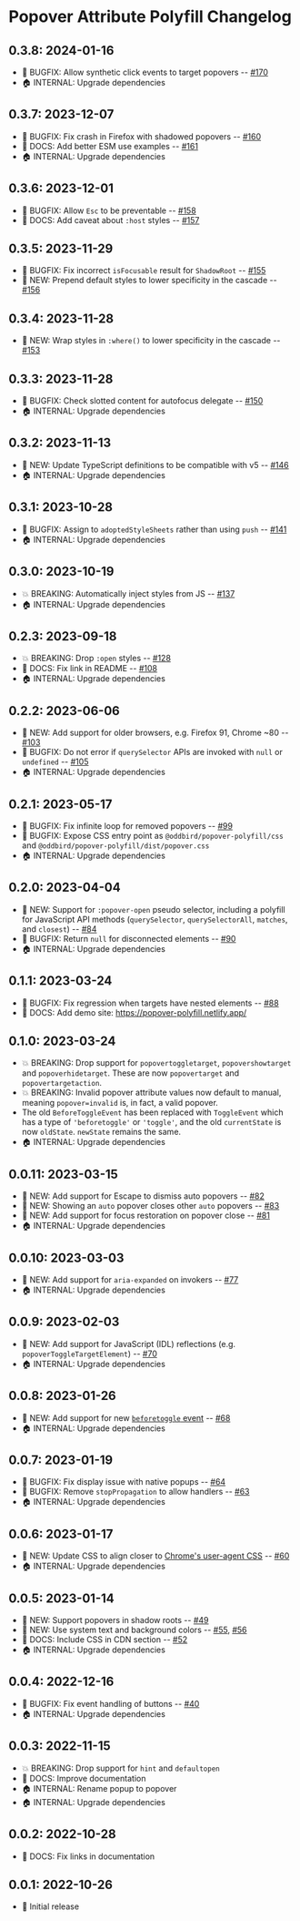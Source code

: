 # Popover Attribute Polyfill Changelog

## 0.3.8: 2024-01-16

- 🐛 BUGFIX: Allow synthetic click events to target popovers --
  [#170](https://github.com/oddbird/popover-polyfill/pull/170)
- 🏠 INTERNAL: Upgrade dependencies

## 0.3.7: 2023-12-07

- 🐛 BUGFIX: Fix crash in Firefox with shadowed popovers --
  [#160](https://github.com/oddbird/popover-polyfill/pull/160)
- 📝 DOCS: Add better ESM use examples --
  [#161](https://github.com/oddbird/popover-polyfill/pull/161)
- 🏠 INTERNAL: Upgrade dependencies

## 0.3.6: 2023-12-01

- 🐛 BUGFIX: Allow `Esc` to be preventable --
  [#158](https://github.com/oddbird/popover-polyfill/pull/158)
- 📝 DOCS: Add caveat about `:host` styles --
  [#157](https://github.com/oddbird/popover-polyfill/pull/157)

## 0.3.5: 2023-11-29

- 🐛 BUGFIX: Fix incorrect `isFocusable` result for `ShadowRoot` --
  [#155](https://github.com/oddbird/popover-polyfill/pull/155)
- 🚀 NEW: Prepend default styles to lower specificity in the cascade --
  [#156](https://github.com/oddbird/popover-polyfill/pull/156)

## 0.3.4: 2023-11-28

- 🚀 NEW: Wrap styles in `:where()` to lower specificity in the cascade --
  [#153](https://github.com/oddbird/popover-polyfill/pull/153)

## 0.3.3: 2023-11-28

- 🐛 BUGFIX: Check slotted content for autofocus delegate --
  [#150](https://github.com/oddbird/popover-polyfill/pull/150)
- 🏠 INTERNAL: Upgrade dependencies

## 0.3.2: 2023-11-13

- 🚀 NEW: Update TypeScript definitions to be compatible with v5 --
  [#146](https://github.com/oddbird/popover-polyfill/pull/146)
- 🏠 INTERNAL: Upgrade dependencies

## 0.3.1: 2023-10-28

- 🐛 BUGFIX: Assign to `adoptedStyleSheets` rather than using `push` --
  [#141](https://github.com/oddbird/popover-polyfill/pull/141)
- 🏠 INTERNAL: Upgrade dependencies

## 0.3.0: 2023-10-19

- 💥 BREAKING: Automatically inject styles from JS --
  [#137](https://github.com/oddbird/popover-polyfill/pull/137)
- 🏠 INTERNAL: Upgrade dependencies

## 0.2.3: 2023-09-18

- 💥 BREAKING: Drop `:open` styles --
  [#128](https://github.com/oddbird/popover-polyfill/pull/128)
- 📝 DOCS: Fix link in README --
  [#108](https://github.com/oddbird/popover-polyfill/pull/108)
- 🏠 INTERNAL: Upgrade dependencies

## 0.2.2: 2023-06-06

- 🚀 NEW: Add support for older browsers, e.g. Firefox 91, Chrome ~80 --
  [#103](https://github.com/oddbird/popover-polyfill/pull/103)
- 🐛 BUGFIX: Do not error if `querySelector` APIs are invoked with `null` or
  `undefined` -- [#105](https://github.com/oddbird/popover-polyfill/pull/105)
- 🏠 INTERNAL: Upgrade dependencies

## 0.2.1: 2023-05-17

- 🐛 BUGFIX: Fix infinite loop for removed popovers --
  [#99](https://github.com/oddbird/popover-polyfill/pull/99)
- 🐛 BUGFIX: Expose CSS entry point as `@oddbird/popover-polyfill/css` and
  `@oddbird/popover-polyfill/dist/popover.css`
- 🏠 INTERNAL: Upgrade dependencies

## 0.2.0: 2023-04-04

- 🚀 NEW: Support for `:popover-open` pseudo selector, including a polyfill for
  JavaScript API methods (`querySelector`, `querySelectorAll`, `matches`, and
  `closest`) --
  [#84](https://github.com/oddbird/popover-polyfill/pull/84)
- 🐛 BUGFIX: Return `null` for disconnected elements --
  [#90](https://github.com/oddbird/popover-polyfill/pull/90)
- 🏠 INTERNAL: Upgrade dependencies

## 0.1.1: 2023-03-24

- 🐛 BUGFIX: Fix regression when targets have nested elements --
  [#88](https://github.com/oddbird/popover-polyfill/pull/88)
- 📝 DOCS: Add demo site: https://popover-polyfill.netlify.app/

## 0.1.0: 2023-03-24

- 💥 BREAKING: Drop support for `popovertoggletarget`, `popovershowtarget` and
  `popoverhidetarget`. These are now `popovertarget` and `popovertargetaction`.
- 💥 BREAKING: Invalid popover attribute values now default to manual, meaning
  `popover=invalid` is, in fact, a valid popover.
- The old `BeforeToggleEvent` has been replaced with `ToggleEvent` which has a
  type of `'beforetoggle'` or `'toggle'`, and the old `currentState` is now
  `oldState`. `newState` remains the same.
- 🏠 INTERNAL: Upgrade dependencies

## 0.0.11: 2023-03-15

- 🚀 NEW: Add support for Escape to dismiss auto popovers --
  [#82](https://github.com/oddbird/popover-polyfill/pull/82)
- 🚀 NEW: Showing an `auto` popover closes other `auto` popovers --
  [#83](https://github.com/oddbird/popover-polyfill/pull/83)
- 🚀 NEW: Add support for focus restoration on popover close --
  [#81](https://github.com/oddbird/popover-polyfill/pull/81)
- 🏠 INTERNAL: Upgrade dependencies

## 0.0.10: 2023-03-03

- 🚀 NEW: Add support for `aria-expanded` on invokers --
  [#77](https://github.com/oddbird/popover-polyfill/pull/77)
- 🏠 INTERNAL: Upgrade dependencies

## 0.0.9: 2023-02-03

- 🚀 NEW: Add support for JavaScript (IDL) reflections (e.g.
  `popoverToggleTargetElement`) --
  [#70](https://github.com/oddbird/popover-polyfill/pull/70)
- 🏠 INTERNAL: Upgrade dependencies

## 0.0.8: 2023-01-26

- 🚀 NEW: Add support for new [`beforetoggle`
  event](https://whatpr.org/html/8221/popover.html#show-popover) --
  [#68](https://github.com/oddbird/popover-polyfill/pull/68)
- 🏠 INTERNAL: Upgrade dependencies

## 0.0.7: 2023-01-19

- 🐛 BUGFIX: Fix display issue with native popups --
  [#64](https://github.com/oddbird/popover-polyfill/pull/64)
- 🐛 BUGFIX: Remove `stopPropagation` to allow handlers --
  [#63](https://github.com/oddbird/popover-polyfill/pull/63)
- 🏠 INTERNAL: Upgrade dependencies

## 0.0.6: 2023-01-17

- 🚀 NEW: Update CSS to align closer to [Chrome's user-agent
  CSS](https://github.com/chromium/chromium/blob/main/third_party/blink/renderer/core/css/popover.css)
  -- [#60](https://github.com/oddbird/popover-polyfill/pull/60)
- 🏠 INTERNAL: Upgrade dependencies

## 0.0.5: 2023-01-14

- 🚀 NEW: Support popovers in shadow roots --
  [#49](https://github.com/oddbird/popover-polyfill/pull/49)
- 🚀 NEW: Use system text and background colors --
  [#55](https://github.com/oddbird/popover-polyfill/pull/55),
  [#56](https://github.com/oddbird/popover-polyfill/pull/56)
- 📝 DOCS: Include CSS in CDN section --
  [#52](https://github.com/oddbird/popover-polyfill/pull/52)
- 🏠 INTERNAL: Upgrade dependencies

## 0.0.4: 2022-12-16

- 🐛 BUGFIX: Fix event handling of buttons --
  [#40](https://github.com/oddbird/popover-polyfill/pull/40)
- 🏠 INTERNAL: Upgrade dependencies

## 0.0.3: 2022-11-15

- 💥 BREAKING: Drop support for `hint` and `defaultopen`
- 📝 DOCS: Improve documentation
- 🏠 INTERNAL: Rename popup to popover
- 🏠 INTERNAL: Upgrade dependencies

## 0.0.2: 2022-10-28

- 📝 DOCS: Fix links in documentation

## 0.0.1: 2022-10-26

- 🎉 Initial release
